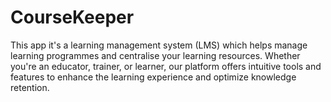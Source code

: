 # CourseKeeper

This app it's a learning management system (LMS) which helps manage learning programmes and centralise your learning resources. Whether you're an educator, trainer, or learner, our platform offers intuitive tools and features to enhance the learning experience and optimize knowledge retention.
